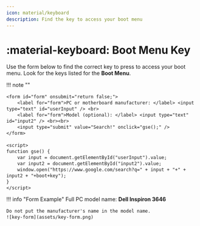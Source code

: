 ```yaml
---
icon: material/keyboard
description: Find the key to access your boot menu
---
```


# :material-keyboard: Boot Menu Key

Use the form below to find the correct key to press to access your boot menu. Look for the keys listed for the **Boot Menu**.



!!! note ""

    <form id="form" onsubmit="return false;">
        <label for="form">PC or motherboard manufacturer: </label> <input type="text" id="userInput" /> <br>
        <label for="form">Model (optional): </label> <input type="text" id="input2" /> <br><br>
        <input type="submit" value="Search!" onclick="gse();" />
    </form>

    <script>
    function gse() {
        var input = document.getElementById("userInput").value;
        var input2 = document.getElementById("input2").value;
        window.open("https://www.google.com/search?q=" + input + "+" + input2 + "+boot+key");
    }
    </script>
!!! info "Form Example"
    Full PC model name: **Dell Inspiron 3646**

    Do not put the manufacturer's name in the model name.
    ![key-form](assets/key-form.png)